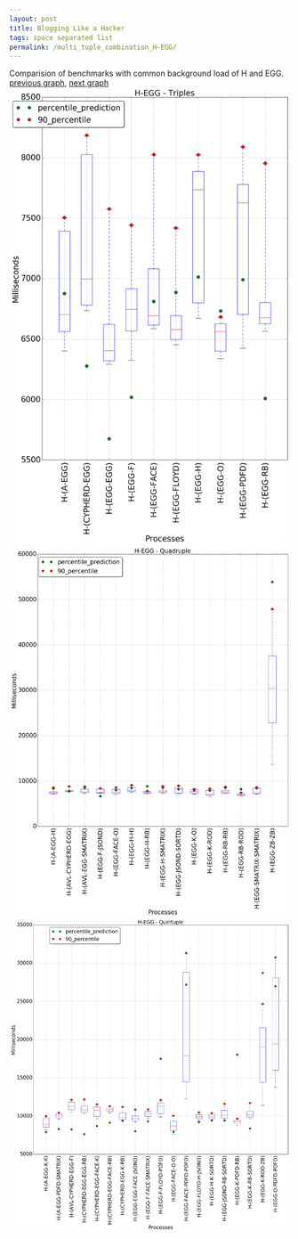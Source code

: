 ```yaml
---
layout: post
title: Blogging Like a Hacker
tags: space separated list
permalink: /multi_tuple_combination_H-EGG/
---
```


Comparision of benchmarks with common background load of H and EGG.
[previous graph](../multi_tuple_combination_H-CYPHERD/), [next graph](../multi_tuple_combination_H-FACE/)
<img src="./images/triple/H/H-EGG_box.png" alt="graph figure"><img src="./images/quadruple/H/H-EGG_box.png" alt="graph figure"><img src="./images/quintuple/H/H-EGG_box.png" alt="graph figure">